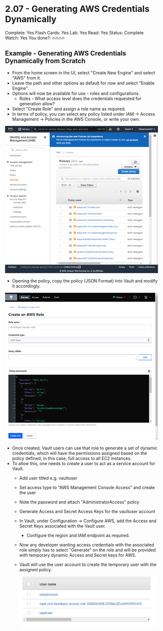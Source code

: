 # 2.07 - Generating AWS Credentials Dynamically

Complete: Yes
Flash Cards: Yes
Lab: Yes
Read: Yes
Status: Complete
Watch: Yes
You done?: 🔥🔥🔥🔥

## Example - Generating AWS Credentials Dynamically from Scratch

- From the home screen in the UI, select "Create New Engine" and select "AWS" from it.
- Leave the path and other options as default for now and select "Enable Engine".
- Options will now be available for use - roles and configurations.
  - Roles - What access level does the credentials requested for generation allow?
- Select "Create Role" and assign a role name as required.
- In terms of policy, you can select any policy listed under IAM → Access Management → Policies in the AWS Console, or write your own.

![Untitled](./2%2007%20-%20Generating%20AWS%20Credentials%20Dynamically//Untitled.png)

- Opening the policy, copy the policy (JSON Format) into Vault and modify it accordingly.

![Untitled](./2%2007%20-%20Generating%20AWS%20Credentials%20Dynamically//Untitled%201.png)

- Once created, Vault users can use that role to generate a set of dynamic credentials, which will have the permissions assigned based on the policy defined, in this case, full access to all EC2 instances.
- To allow this, one needs to create a user to act as a service account for Vault.
  - Add user titled e.g. vaultuser
  - Set access type to "AWS Management Console Access" and create the user
  - Note the password and attach "AdministratorAccess" policy
  - Generate Access and Secret Access Keys for the vaultuser account
  - In Vault, under Configuration → Configure AWS, add the Access and Secret Keys associated with the Vault user.
    - Configure the region and IAM endpoint as required.
  - Now any developer wanting access credentials with the associated role simply has to select "Generate" on the role and will be provided with temporary dynamic Access and Secret keys for AWS.
  - Vault will use the user account to create the temporary user with the assigned policy.

    ![Untitled](./2%2007%20-%20Generating%20AWS%20Credentials%20Dynamically//Untitled%202.png)
